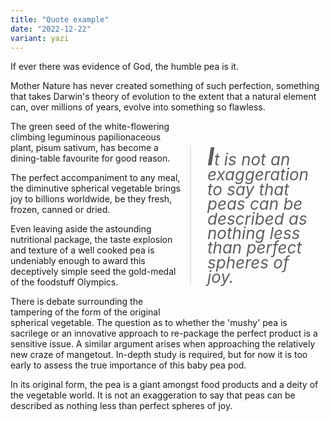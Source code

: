 ```yaml
---
title: "Quote example"
date: "2022-12-22"
variant: yazi
---
```


<style>
/* //body {
//font: 13px/1.5 arial, helvetica, sans-serif;
//} */
article {
width: 500px;
}
.pquote {
float: right;
width: 200px;
color: #030;
font-size: 26px;
line-height: 0.9;
font-style: italic;
padding: 13px;
}
blockquote {
margin: 0;
}
.pquote p:first-letter {
font-size: 39px;
font-weight: bold;
}
</style>

<article>
<p>If ever there was evidence of God, the humble pea is it.</p>
<p>Mother Nature has never created something of such perfection, something that takes Darwin's theory of evolution to the extent that a natural element can, over millions of years, evolve into something so flawless.</p>

<aside class="pquote">
<blockquote>
<p>
It is not an exaggeration to say that peas can be described as nothing
less than perfect spheres of joy.
</p>
</blockquote>
</aside>

<p>
The green seed of the white-flowering climbing leguminous papilionaceous
plant, pisum sativum, has become a dining-table favourite for good reason.
</p>
<p>
The perfect accompaniment to any meal, the diminutive spherical vegetable
brings joy to billions worldwide, be they fresh, frozen, canned or dried.
</p>
<p>
Even leaving aside the astounding nutritional package, the taste explosion and
texture of a well cooked pea is undeniably enough to award this deceptively
simple seed the gold-medal of the foodstuff Olympics.
</p>
<p>
There is debate surrounding the tampering of the form of the original
spherical vegetable. The question as to whether the 'mushy' pea is sacrilege
or an innovative approach to re-package the perfect product is a sensitive
issue. A similar argument arises when approaching the relatively new craze of
mangetout. In-depth study is required, but for now it is too early to assess
the true importance of this baby pea pod.
</p>
<p>
In its original form, the pea is a giant amongst food products and a deity of
the vegetable world. It is not an exaggeration to say that peas can be
described as nothing less than perfect spheres of joy.
</p>
</article>
